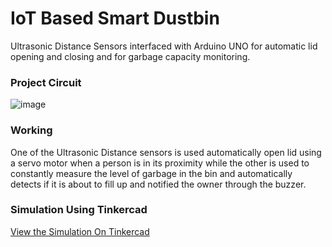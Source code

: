 # IoT Based Smart Dustbin
Ultrasonic Distance Sensors interfaced with Arduino UNO for automatic lid opening and closing and for garbage capacity monitoring.

### Project Circuit
![image](https://user-images.githubusercontent.com/76868354/165080851-b2b08cf9-f570-4f34-8d26-2cf6114a90ab.png)

### Working
One of the Ultrasonic Distance sensors is used automatically open lid using a servo motor when a person is in its proximity while the other is 
used to constantly measure the level of garbage in the bin and automatically detects if it is about to fill up and notified the owner through
the buzzer. 

### Simulation Using Tinkercad
<a href="https://www.tinkercad.com/things/fbtLd4iP3UA" target="blank">View the Simulation On Tinkercad</a>

